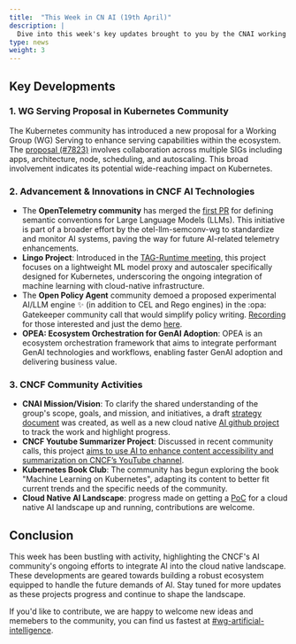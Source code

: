 ```yaml
---
title:  "This Week in CN AI (19th April)"
description: |
  Dive into this week's key updates brought to you by the CNAI working group, including a new Kubernetes *WG Serving* proposal, advancements in AI monitoring with OpenTelemetry, and innovative projects like the Lingo Project and OPEA framework LLM engine. Explore community-driven initiatives such as the CNCF YouTube Summarizer and the evolving Cloud Native AI landscape and more!
type: news
weight: 3
---
```


## Key Developments

### **1. WG Serving Proposal in Kubernetes Community**

The Kubernetes community has introduced a new proposal for a Working Group (WG) Serving to enhance serving capabilities within the ecosystem. The [proposal (#7823)](https://github.com/kubernetes/community/pull/7823) involves collaboration across multiple SIGs including apps, architecture, node, scheduling, and autoscaling. This broad involvement indicates its potential wide-reaching impact on Kubernetes.

### **2. Advancement & Innovations in CNCF AI Technologies**

- The **OpenTelemetry community** has merged the [first PR](https://github.com/open-telemetry/semantic-conventions/pull/825) for defining semantic conventions for Large Language Models (LLMs). This initiative is part of a broader effort by the otel-llm-semconv-wg to standardize and monitor AI systems, paving the way for future AI-related telemetry enhancements.
- **Lingo Project**: Introduced in the [TAG-Runtime meeting](https://youtu.be/IOSG_GRwRII), this project focuses on a lightweight ML model proxy and autoscaler specifically designed for Kubernetes, underscoring the ongoing integration of machine learning with cloud-native infrastructure.
- The **Open Policy Agent** community demoed a proposed experimental AI/LLM engine :sparkles: (in addition to CEL and Rego engines) in the :opa: Gatekeeper community call that would simplify policy writing. [Recording](https://www.youtube.com/watch?v=FKGrVV7Xv7Q) for those interested and just the demo [here](https://asciinema.org/a/QTBEBp8l0vE5wgD9yGgxE3mnV).
- **OPEA: Ecosystem Orchestration for GenAI Adoption**: OPEA is an ecosystem orchestration framework that aims to integrate performant GenAI technologies and workflows, enabling faster GenAI adoption and delivering business value.

### **3. CNCF Community Activities**

- **CNAI Mission/Vision**: To clarify the shared understanding of the group's scope, goals, and mission, and initiatives, a draft [strategy document](https://docs.google.com/document/d/15ywdStd1l6sVJbdj3HWMj6X8vWzj2eSg9SZCkQD6noY/edit) was created, as well as a new cloud native [AI github project](https://github.com/orgs/cncf/projects/38) to track the work and highlight progress.
- **CNCF Youtube Summarizer Project**: Discussed in recent community calls, this project [aims to use AI to enhance content accessibility and summarization on CNCF’s YouTube channel](https://docs.google.com/presentation/d/1lkdgG22KMxXuc582_CtNBgfVcJTNxf1diXXhTXNy8qg/edit?usp=sharing).
- **Kubernetes Book Club**: The community has begun exploring the book "Machine Learning on Kubernetes", adapting its content to better fit current trends and the specific needs of the community.
- **Cloud Native AI Landscape**: progress made on getting a [PoC](https://rx-m.github.io/cnai-landscape/) for a cloud native AI landscape up and running, contributions are welcome.

## Conclusion

This week has been bustling with activity, highlighting the CNCF's AI community's ongoing efforts to integrate AI into the cloud native landscape. These developments are geared towards building a robust ecosystem equipped to handle the future demands of AI. Stay tuned for more updates as these projects progress and continue to shape the landscape.

If you'd like to contribute, we are happy to welcome new ideas and memebers to the community, you can find us fastest at [#wg-artificial-intelligence](https://cloud-native.slack.com/archives/C05TYJE81SR).